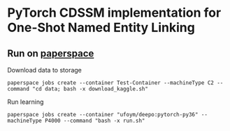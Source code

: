 # PyTorch CDSSM implementation for One-Shot Named Entity Linking

## Run on [paperspace](https://paperspace.com)

Download data to storage

```
paperspace jobs create --container Test-Container --machineType C2 --command "cd data; bash -x download_kaggle.sh"
```

Run learning

```
paperspace jobs create --container "ufoym/deepo:pytorch-py36" --machineType P4000 --command "bash -x run.sh"
```

